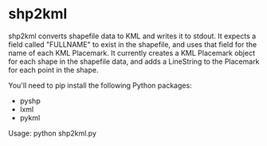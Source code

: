 shp2kml
=======

shp2kml converts shapefile data to KML and writes it to stdout. It expects a field called "FULLNAME" to exist in the shapefile, and uses that field for the name of each KML Placemark. It currently creates a KML Placemark object for each shape in the shapefile data, and adds a LineString to the Placemark for each point in the shape.

You'll need to pip install the following Python packages:
* pyshp
* lxml
* pykml

Usage: python shp2kml.py <shp file> <dbf file>
